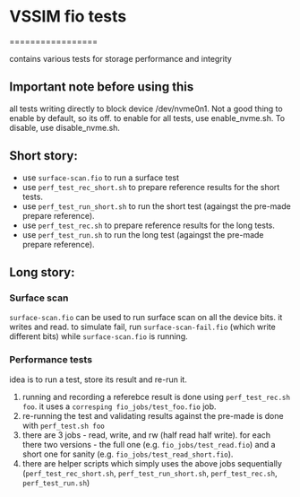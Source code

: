 # VSSIM fio tests
=================

contains various tests for storage performance and integrity

## Important note before using this
all tests writing directly to block device /dev/nvme0n1. Not a good thing to enable by default, so its off.
to enable for all tests, use enable_nvme.sh. To disable, use disable_nvme.sh.

## Short story:
 * use `surface-scan.fio` to run a surface test
 * use `perf_test_rec_short.sh` to prepare reference results for the short tests.
 * use `perf_test_run_short.sh` to run the short test (againgst the pre-made prepare reference).
 * use `perf_test_rec.sh` to prepare reference results for the long tests.
 * use `perf_test_run.sh` to run the long test (againgst the pre-made prepare reference).

## Long story:

### Surface scan
`surface-scan.fio` can be used to run surface scan on all the device bits. it writes and read. 
to simulate fail, run `surface-scan-fail.fio` (which write different bits) while `surface-scan.fio` is running.

### Performance tests
idea is to run a test, store its result and re-run it.

 1. running and recording a referebce result is done using `perf_test_rec.sh foo`. it uses a `corresping fio_jobs/test_foo.fio` job.
 1. re-running the test and validating results against the pre-made is done with `perf_test.sh foo`
 1. there are 3 jobs - read, write, and rw (half read half write). for each there two versions - the full one (e.g. `fio_jobs/test_read.fio`) and a short one for sanity (e.g. `fio_jobs/test_read_short.fio`). 
 1. there are helper scripts which simply uses the above jobs sequentially (`perf_test_rec_short.sh`, `perf_test_run_short.sh`, `perf_test_rec.sh`, `perf_test_run.sh`)

